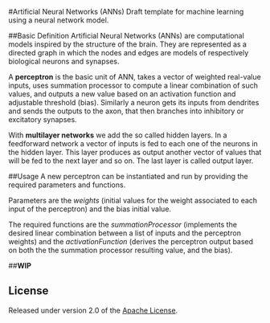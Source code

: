 #Artificial Neural Networks (ANNs)
Draft template for machine learning using a neural network model.

##Basic Definition
Artificial Neural Networks (ANNs) are computational models inspired by the structure of the brain. They are represented as a directed graph in which the nodes and edges are models of respectively biological neurons and synapses.

A **perceptron** is the basic unit of ANN, takes a vector of weighted real-value inputs, uses summation processor to compute a linear combination of such values, and outputs a new value based on an activation function and adjustable threshold (bias). Similarly a neuron gets its inputs from dendrites and sends the outputs to the axon, that then branches into inhibitory or excitatory synapses. 

With **multilayer networks** we add the so called hidden layers. In a feedforward network a vector of inputs is fed to each one of the neurons in the hidden layer. This layer produces as output another vector of values that will be fed to the next layer and so on. The last layer is called output layer.

##Usage
A new perceptron can be instantiated and run by providing the required parameters and functions.

Parameters are the *weights* (initial values for the weight associated to each input of the perceptron) and the bias initial value.

The required functions are the *summationProcessor* (implements the desired linear combination between a list of inputs and the perceptron weights) and the *activationFunction* (derives the perceptron output based on both the the summation processor resulting value, and the bias).

##**WIP**

## License

Released under version 2.0 of the [Apache License].

[Apache license]: http://www.apache.org/licenses/LICENSE-2.0


